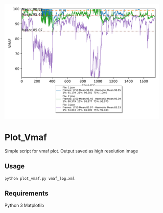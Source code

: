 ![](https://github.com/master-of-zen/Plot_Vmaf/blob/master/plot.png)
# Plot_Vmaf
Simple script for vmaf plot.
Output saved as high resolution image

## Usage
`python plot_vmaf.py vmaf_log.xml`

## Requirements
Python 3
Matplotlib
